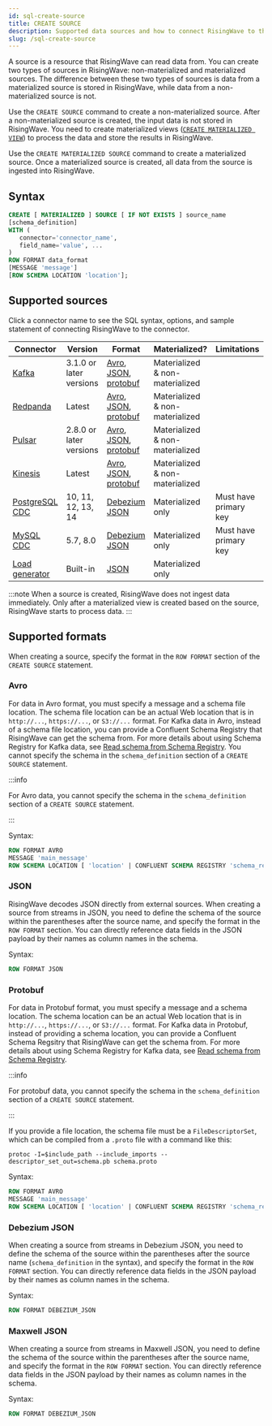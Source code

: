```yaml
---
id: sql-create-source
title: CREATE SOURCE
description: Supported data sources and how to connect RisingWave to the sources.
slug: /sql-create-source
---
```


A source is a resource that RisingWave can read data from. You can create two types of sources in RisingWave: non-materialized and materialized sources. The difference between these two types of sources is data from a materialized source is stored in RisingWave, while data from a non-materialized source is not.

Use the `CREATE SOURCE` command to create a non-materialized source. After a non-materialized source is created, the input data is not stored in RisingWave. You need to create materialized views ([`CREATE MATERIALIZED VIEW`](./sql/commands/sql-create-mv.md)) to process the data and store the results in RisingWave.

Use the `CREATE MATERIALIZED SOURCE` command to create a materialized source. Once a materialized source is created, all data from the source is ingested into RisingWave.

## Syntax

```sql
CREATE [ MATERIALIZED ] SOURCE [ IF NOT EXISTS ] source_name 
[schema_definition]
WITH (
   connector='connector_name',
   field_name='value', ...
)
ROW FORMAT data_format 
[MESSAGE 'message']
[ROW SCHEMA LOCATION 'location'];
```


## Supported sources

Click a connector name to see the SQL syntax, options, and sample statement of connecting RisingWave to the connector.

| Connector | Version | Format | Materialized? | Limitations |
|---------|---------|---------|---------|---------|
|[Kafka](../create-source/create-source-kafka-redpanda.md)|3.1.0 or later versions	|[Avro](#avro), [JSON](#json), [protobuf](#protobuf)|	Materialized & non-materialized| |
|[Redpanda](../create-source/create-source-kafka-redpanda.md)|Latest|[Avro](#avro), [JSON](#json), [protobuf](#protobuf)|Materialized & non-materialized| |
|[Pulsar](../create-source/create-source-pulsar.md)|	2.8.0 or later versions|[Avro](#avro), [JSON](#json), [protobuf](#protobuf)|	Materialized & non-materialized| |
|[Kinesis](../create-source/create-source-kinesis.md)|	Latest|	[Avro](#avro), [JSON](#json), [protobuf](#protobuf)|	Materialized & non-materialized| |
|[PostgreSQL CDC](../create-source/create-source-cdc.md)|	10, 11, 12, 13, 14|[Debezium JSON](#debezium-json)|	Materialized only|	Must have primary key|
|[MySQL CDC](../create-source/create-source-cdc.md)|	5.7, 8.0|[Debezium JSON](#debezium-json)|	Materialized only|	Must have primary key|
|[Load generator](../create-source/create-source-datagen.md)|Built-in|[JSON](#json)|Materialized only||

:::note
When a source is created, RisingWave does not ingest data immediately. Only after a materialized view is created based on the source, RisingWave starts to process data.
:::

## Supported formats

When creating a source, specify the format in the `ROW FORMAT` section of the `CREATE SOURCE` statement.

### Avro

For data in Avro format, you must specify a message and a schema file location. The schema file location can be an actual Web location that is in `http://...`, `https://...`, or `S3://...` format. For Kafka data in Avro, instead of a schema file location, you can provide a Confluent Schema Registry that RisingWave can get the schema from. For more details about using Schema Registry for Kafka data, see [Read schema from Schema Registry](../create-source/create-source-kafka-redpanda.md#read-schemas-from-schema-registry). You cannot specify the schema in the `schema_definition` section of a `CREATE SOURCE` statement.

:::info

For Avro data, you cannot specify the schema in the `schema_definition` section of a `CREATE SOURCE` statement.

:::

Syntax:
```sql
ROW FORMAT AVRO 
MESSAGE 'main_message' 
ROW SCHEMA LOCATION [ 'location' | CONFLUENT SCHEMA REGISTRY 'schema_registry_url' ]
```

### JSON

RisingWave decodes JSON directly from external sources. When creating a source from streams in JSON, you need to define the schema of the source within the parentheses after the source name, and specify the format in the `ROW FORMAT` section. You can directly reference data fields in the JSON payload by their names as column names in the schema. 

Syntax:
```sql
ROW FORMAT JSON
```


### Protobuf

For data in Protobuf format, you must specify a message and a schema location. The schema location can be an actual Web location that is in `http://...`, `https://...`, or `S3://...` format. For Kafka data in Protobuf, instead of providing a schema location, you can provide a Confluent Schema Regsitry that RisingWave can get the schema from. For more details about using Schema Registry for Kafka data, see [Read schema from Schema Registry](../create-source/create-source-kafka-redpanda.md#read-schemas-from-schema-registry).

:::info

For protobuf data, you cannot specify the schema in the `schema_definition` section of a `CREATE SOURCE` statement.

:::

If you provide a file location, the schema file must be a `FileDescriptorSet`, which can be compiled from a `.proto` file with a command like this:

```shell
protoc -I=$include_path --include_imports --descriptor_set_out=schema.pb schema.proto
```

Syntax:
```sql
ROW FORMAT AVRO 
MESSAGE 'main_message' 
ROW SCHEMA LOCATION [ 'location' | CONFLUENT SCHEMA REGISTRY 'schema_registry_url' ]
```

### Debezium JSON

When creating a source from streams in Debezium JSON, you need to define the schema of the source within the parentheses after the source name (`schema_definition` in the syntax), and specify the format in the `ROW FORMAT` section. You can directly reference data fields in the JSON payload by their names as column names in the schema.

Syntax:
```sql
ROW FORMAT DEBEZIUM_JSON
```

### Maxwell JSON

When creating a source from streams in Maxwell JSON, you need to define the schema of the source within the parentheses after the source name, and specify the format in the `ROW FORMAT` section. You can directly reference data fields in the JSON payload by their names as column names in the schema.

Syntax:
```sql
ROW FORMAT DEBEZIUM_JSON
```
